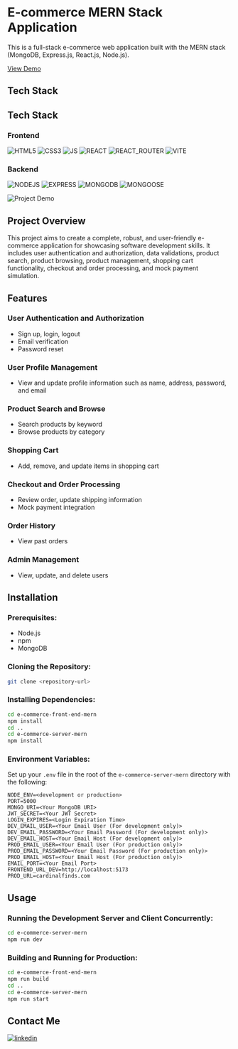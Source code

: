 # E-commerce MERN Stack Application

This is a full-stack e-commerce web application built with the MERN stack (MongoDB, Express.js, React.js, Node.js).

[View Demo](https://e-commerce-mern-fju7.onrender.com)

## Tech Stack
## Tech Stack

### Frontend
![HTML5](https://img.shields.io/badge/html5-white?style=for-the-badge&logo=html5)
![CSS3](https://img.shields.io/badge/css3-white?style=for-the-badge&logo=css3&logoColor=blue)
![JS](https://img.shields.io/badge/javascript-white?style=for-the-badge&logo=javascript&logoColor=bright-yellow)
![REACT](https://img.shields.io/badge/react-white?style=for-the-badge&logo=react)
![REACT_ROUTER](https://img.shields.io/badge/react%20router-white?style=for-the-badge&logo=reactrouter)
![VITE](https://img.shields.io/badge/vite-white?style=for-the-badge&logo=vite)

### Backend
![NODEJS](https://img.shields.io/badge/nodedotjs-white?style=for-the-badge&logo=nodedotjs)
![EXPRESS](https://img.shields.io/badge/express-white?style=for-the-badge&logo=express&logoColor=black)
![MONGODB](https://img.shields.io/badge/mongodb-white?style=for-the-badge&logo=mongodb)
![MONGOOSE](https://img.shields.io/badge/mongoose-white?style=for-the-badge&logo=mongoose&logoColor=red)


![Project Demo](https://res.cloudinary.com/dwguf4w1t/image/upload/v1719608700/Portfolio%20Projects/e-commerce-demo_e18wss.gif)


## Project Overview

This project aims to create a complete, robust, and user-friendly e-commerce application for showcasing software development skills. It includes user authentication and authorization, data validations, product search, product browsing, product management, shopping cart functionality, checkout and order processing, and mock payment simulation.

## Features

### User Authentication and Authorization
- Sign up, login, logout
- Email verification
- Password reset

### User Profile Management
- View and update profile information such as name, address, password, and email

### Product Search and Browse
- Search products by keyword
- Browse products by category

### Shopping Cart
- Add, remove, and update items in shopping cart

### Checkout and Order Processing
- Review order, update shipping information
- Mock payment integration

### Order History
- View past orders

### Admin Management
- View, update, and delete users

## Installation

### Prerequisites: 
- Node.js
- npm
- MongoDB

### Cloning the Repository:
```bash
git clone <repository-url>
```
### Installing Dependencies:
```bash
cd e-commerce-front-end-mern
npm install
cd ..
cd e-commerce-server-mern
npm install
```
### Environment Variables: 
Set up your `.env` file in the root of the `e-commerce-server-mern` directory with the following:
```env
NODE_ENV=<development or production>
PORT=5000
MONGO_URI=<Your MongoDB URI>
JWT_SECRET=<Your JWT Secret>
LOGIN_EXPIRES=<Login Expiration Time>
DEV_EMAIL_USER=<Your Email User (For development only)>
DEV_EMAIL_PASSWORD=<Your Email Password (For development only)>
DEV_EMAIL_HOST=<Your Email Host (For development only)>
PROD_EMAIL_USER=<Your Email User (For production only)>
PROD_EMAIL_PASSWORD=<Your Email Password (For production only)>
PROD_EMAIL_HOST=<Your Email Host (For production only)>
EMAIL_PORT=<Your Email Port>
FRONTEND_URL_DEV=http://localhost:5173
PROD_URL=cardinalfinds.com
```

## Usage

### Running the Development Server and Client Concurrently:
```bash
cd e-commerce-server-mern
npm run dev
```

### Building and Running for Production:
```bash
cd e-commerce-front-end-mern
npm run build
cd ..
cd e-commerce-server-mern
npm run start
```

## Contact Me

[![linkedin](https://img.shields.io/badge/linkedin-blue?style=for-the-badge&logo=linkedin&logoColor=white)](https://www.linkedin.com/in/charlienourrcier/)
